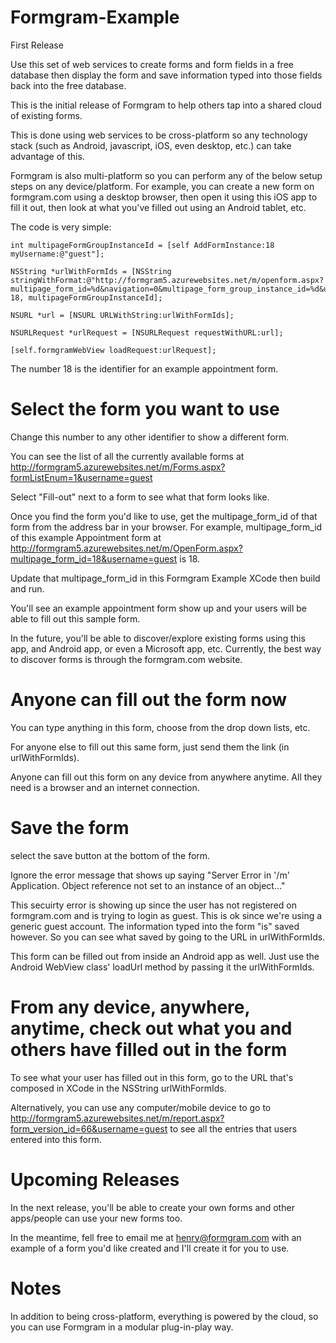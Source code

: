 # Formgram-Example
First Release

Use this set of web services to create forms and form fields in a free database then display the form and save information typed into those fields back into the free database.

This is the initial release of Formgram to help others tap into a shared cloud of existing forms.

This is done using web services to be cross-platform so any technology stack (such as Android, javascript, iOS, even desktop, etc.) can take advantage of this.

Formgram is also multi-platform so you can perform any of the below setup steps on any device/platform.  For example, you can create a new form on formgram.com using a desktop browser, then open it using this iOS app to fill it out, then look at what you've filled out using an Android tablet, etc.

The code is very simple:

    int multipageFormGroupInstanceId = [self AddFormInstance:18 myUsername:@"guest"];

    NSString *urlWithFormIds = [NSString stringWithFormat:@"http://formgram5.azurewebsites.net/m/openform.aspx?multipage_form_id=%d&navigation=0&multipage_form_group_instance_id=%d&username=guest", 18, multipageFormGroupInstanceId];

    NSURL *url = [NSURL URLWithString:urlWithFormIds];

    NSURLRequest *urlRequest = [NSURLRequest requestWithURL:url];

    [self.formgramWebView loadRequest:urlRequest];

The number 18 is the identifier for an example appointment form.

<h1>Select the form you want to use</h1>
Change this number to any other identifier to show a different form.

You can see the list of all the currently available forms at http://formgram5.azurewebsites.net/m/Forms.aspx?formListEnum=1&username=guest

Select "Fill-out" next to a form to see what that form looks like.

Once you find the form you'd like to use, get the multipage_form_id of that form from the address bar in your browser. For example, multipage_form_id of this example Appointment form at
http://formgram5.azurewebsites.net/m/OpenForm.aspx?multipage_form_id=18&username=guest
is 18.

Update that multipage_form_id in this Formgram Example XCode then build and run.

You'll see an example appointment form show up and your users will be able to fill out this sample form.

In the future, you'll be able to discover/explore existing forms using this app, and Android app, or even a Microsoft app, etc.  Currently, the best way to discover forms is through the formgram.com website.

<h1>Anyone can fill out the form now</h1>
You can type anything in this form, choose from the drop down lists, etc.

For anyone else to fill out this same form, just send them the link (in urlWithFormIds).

Anyone can fill out this form on any device from anywhere anytime. All they need is a browser and an internet connection.

<h1>Save the form</h1>
select the save button at the bottom of the form.

Ignore the error message that shows up saying "Server Error in '/m' Application. Object reference not set to an instance of an object..."

This secuirty error is showing up since the user has not registered on formgram.com and is trying to login as guest.  This is ok since we're using a generic guest account.  The information typed into the form "is" saved however.  So you can see what saved by going to the URL in urlWithFormIds.

This form can be filled out from inside an Android app as well.  Just use the Android WebView class' loadUrl method by passing it the urlWithFormIds.

<h1>From any device, anywhere, anytime, check out what you and others have filled out in the form</h1>
To see what your user has filled out in this form, go to the URL that's composed in XCode in the NSString urlWithFormIds.

Alternatively, you can use any computer/mobile device to go to http://formgram5.azurewebsites.net/m/report.aspx?form_version_id=66&username=guest
to see all the entries that users entered into this form.

<h1>Upcoming Releases</h1>
In the next release, you'll be able to create your own forms and other apps/people can use your new forms too.

In the meantime, fell free to email me at henry@formgram.com with an example of a form you'd like created and I'll create it for you to use.

<h1>Notes</h1>
In addition to being cross-platform, everything is powered by the cloud, so you can use Formgram in a modular plug-in-play way.  

